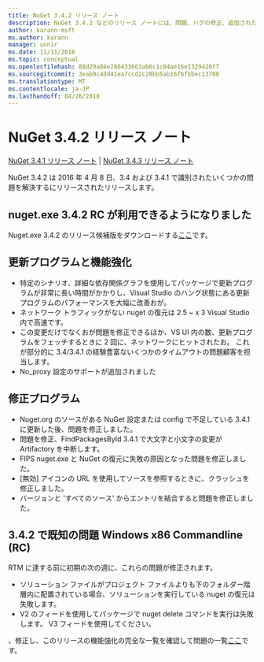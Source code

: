 ```yaml
---
title: NuGet 3.4.2 リリース ノート
description: NuGet 3.4.2 などのリリース ノートには、問題、バグの修正、追加された機能、および Dcr が知られています。
author: karann-msft
ms.author: karann
manager: unnir
ms.date: 11/11/2016
ms.topic: conceptual
ms.openlocfilehash: 88d29a84e280433663ab6c1c04ae16e1329420f7
ms.sourcegitcommit: 3eab9c4dd41ea7ccd2c28bb5ab16f6fbbec13708
ms.translationtype: MT
ms.contentlocale: ja-JP
ms.lasthandoff: 04/26/2018
---
```

# <a name="nuget-342-release-notes"></a>NuGet 3.4.2 リリース ノート

[NuGet 3.4.1 リリース ノート](../release-notes/nuget-3.4.1.md) | [NuGet 3.4.3 リリース ノート](../release-notes/nuget-3.4.3.md)

NuGet 3.4.2 は 2016 年 4 月 8 日、3.4 および 3.4.1 で識別されたいくつかの問題を解決するにリリースされたリリースします。

## <a name="nugetexe-342-rc-is-now-available"></a>nuget.exe 3.4.2 RC が利用できるようになりました

Nuget.exe 3.4.2 のリリース候補版をダウンロードする[ここ](https://dist.nuget.org/index.html)です。

## <a name="updates-and-improvements"></a>更新プログラムと機能強化

* 特定のシナリオ、詳細な依存関係グラフを使用してパッケージで更新プログラムが非常に長い時間がかかりし、Visual Studio のハング状態にある更新プログラムのパフォーマンスを大幅に改善おが。
* ネットワーク トラフィックがない nuget の復元は 2.5 ~ x 3 Visual Studio 内で高速です。
* この変更だけでなくおが問題を修正できるほか、VS UI 内の数、更新プログラムをフェッチするときに 2 回に、ネットワークにヒットされたお。 これが部分的に 3.4/3.4.1 の経験豊富ないくつかのタイムアウトの問題顧客を担当します。
* No_proxy 設定のサポートが追加されました

## <a name="fixes"></a>修正プログラム

* Nuget.org のソースがある NuGet 設定または config で不足している 3.4.1 に更新した後、問題を修正しました。
* 問題を修正、FindPackagesById 3.4.1 で大文字と小文字の変更が Artifactory を中断します。
* FIPS nuget.exe と NuGet の復元に失敗の原因となった問題を修正しました。
* [無効] アイコンの URL を使用してソースを参照するときに、クラッシュを修正しました。
* バージョンと 'すべてのソース' からエントリを結合すると問題を修正しました。

## <a name="known-issues-in-342-windows-x86-commandline-rc"></a>3.4.2 で既知の問題 Windows x86 Commandline (RC)

RTM に達する前に初期の次の週に、これらの問題が修正されます。

*  ソリューション ファイルがプロジェクト ファイルよりも下のフォルダー階層内に配置されている場合、ソリューションを実行している nuget の復元は失敗します。
*  V2 のフィードを使用してパッケージで nuget delete コマンドを実行は失敗します。 V3 フィードを使用してください。


、修正し、このリリースの機能強化の完全な一覧を確認して問題の一覧[ここ](https://github.com/NuGet/Home/issues?utf8=%E2%9C%93&q=is%3Aissue+milestone%3A3.4.2++is%3Aclosed+)です。